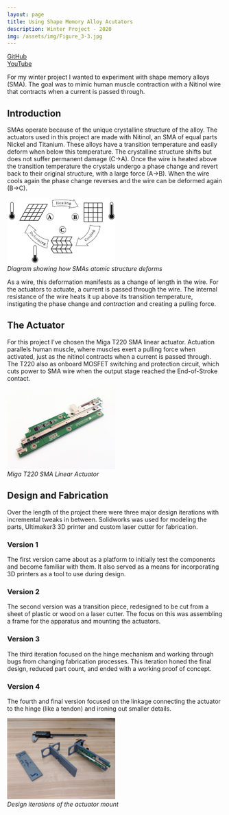 ```yaml
---
layout: page
title: Using Shape Memory Alloy Acutators
description: Winter Project - 2020
img: /assets/img/Figure_3-3.jpg
---
```


<p>
  <a href=""></a><div class=""></div>
  <a href="https://github.com/alexanderhay2020/499"><div class="color-button">GitHub</div></a>
  <a href=""><div class="color-button">YouTube</div></a>
</p>

For my winter project I wanted to experiment with shape memory alloys (SMA). The goal was to mimic human muscle contraction with a Nitinol wire that contracts when a current is passed through.

## Introduction

SMAs operate because of the unique crystalline structure of the alloy. The actuators used in this project are made with Nitinol, an SMA of equal parts Nickel and Titanium. These alloys have a transition temperature and easily deform when below this temperature. The crystalline structure shifts but does not suffer permanent damage (C->A). Once the wire is heated above the transition temperature the crystals undergo a phase change and revert back to their original structure, with a large force (A->B). When the wire cools again the phase change reverses and the wire can be deformed again (B->C).

<p>
    <img src="/assets/img/Figure_3-2.jpg" width="50%;" height="50%;" alt/>
    <br>
    <em>Diagram showing how SMAs atomic structure deforms</em>
</p>

As a wire, this deformation manifests as a change of length in the wire. For the actuators to actuate, a current is passed through the wire. The internal resistance of the wire heats it up above its transition temperature, instigating the phase change and *contraction* and creating a pulling force.

## The Actuator

For this project I've chosen the Miga T220 SMA linear actuator. Actuation parallels human muscle, where muscles exert a pulling force when activated, just as the nitinol contracts when a current is passed through. The T220 also as onboard MOSFET switching and protection circuit, which cuts power to SMA wire when the output stage reached the End-of-Stroke contact.

<p>
    <img src="/assets/img/Figure_3-3.jpg" width="50%;" height="50%;" alt/>
    <br>
    <em>Miga T220 SMA Linear Actuator</em>
</p>

## Design and Fabrication

Over the length of the project there were three major design iterations with incremental tweaks in between. Solidworks was used for modeling the parts, Ultimaker3 3D printer and custom laser cutter for fabrication.

### Version 1

The first version came about as a platform to initially test the components and become familiar with them. It also served as a means for incorporating 3D printers as a tool to use during design.

### Version 2

The second version was a transition piece, redesigned to be cut from a sheet of plastic or wood on a laser cutter. The focus on this was assembling a frame for the apparatus and mounting the actuators.

### Version 3

The third iteration focused on the hinge mechanism and working through bugs from changing fabrication processes. This iteration honed the final design, reduced part count, and ended with a working proof of concept.

### Version 4

The fourth and final version focused on the linkage connecting the actuator to the hinge (like a tendon) and ironing out smaller details.



<p>
    <img src="/assets/img/Figure_3-1.jpg" width="50%;" height="50%;" alt/>
    <br>
    <em>Design iterations of the actuator mount</em>
</p>
